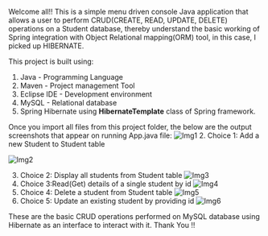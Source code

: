 Welcome all!! This is a simple menu driven console Java application that allows a user to perform CRUD(CREATE, READ, UPDATE, DELETE) 
operations on a Student database, thereby understand the basic working of Spring integration with Object Relational mapping(ORM) tool,
in this case, I picked up HIBERNATE. 

This project is built using:
1. Java - Programming Language
2. Maven - Project management Tool
3. Eclipse IDE - Development environment
4. MySQL - Relational database
5. Spring Hibernate using **HibernateTemplate** class of Spring framework.

Once you import all files from this project folder, the below are the output screenshots that appear on running App.java file:
![Img1](https://github.com/user-attachments/assets/c00fa890-b871-4089-9872-d69e910ff555)
2. Choice 1: Add a new Student to Student table

![Img2](https://github.com/user-attachments/assets/bcee74b2-832c-4f10-9fde-f212e5fc3656)

3. Choice 2: Display all students from Student table
   ![Img3](https://github.com/user-attachments/assets/130cf07f-eb76-4f48-a6be-ea64773889da)
4. Choice 3:Read(Get) details of a single student by id
   ![Img4](https://github.com/user-attachments/assets/15a62bf9-d51d-428a-8788-f2dcdc26162f)
5. Choice 4: Delete a student from Student table
   ![Img5](https://github.com/user-attachments/assets/8b8224e2-05e2-4d7f-884e-9c495cf75c32)
6. Choice 5: Update an existing student by providing id
![Img6](https://github.com/user-attachments/assets/c3c9f358-55a2-4d9c-91ea-fb32275c08bc)


These are the basic CRUD operations performed on MySQL database using Hibernate as an interface to interact with it.
Thank You !!
